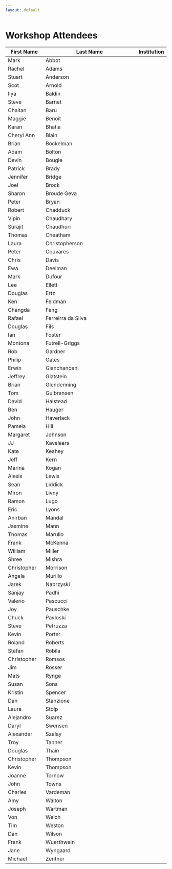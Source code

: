 ```yaml
---
layout: default
---
```


<style>
td:nth-of-type(1) {
    width:9em;
}
td:nth-of-type(2) {
    width:50em;
}
</style>

# Workshop Attendees

First Name | Last Name | Institution
----------|------------|------------
Mark | Abbot
Rachel | Adams
Stuart | Anderson
Scot | Arnold
Ilya | Baldin
Steve | Barnet
Chaitan | Baru
Maggie | Benoit
Karan  | Bhatia
Cheryl Ann | Blain
Brian | Bockelman
Adam | Bolton
Devin | Bougie
Patrick | Brady
Jennifer | Bridge
Joel | Brock
Sharon | Broude Geva
Peter | Bryan
Robert | Chadduck
Vipin | Chaudhary
Surajit | Chaudhuri
Thomas | Cheatham
Laura | Christopherson
Peter | Couvares
Chris | Davis
Ewa | Deelman
Mark | Dufour
Lee | Ellett
Douglas | Ertz
Ken | Feldman
Changda | Feng
Rafael | Ferreirra da Silva 
Douglas | Fils
Ian | Foster
Montona | Futrell-Griggs
Rob | Gardner
Philip | Gates
Erwin | Gianchandani
Jeffrey | Glatstein
Brian | Glendenning
Tom | Gulbransen
David | Halstead
Ben | Hauger
John | Haverlack
Pamela | Hill
Margaret | Johnson
JJ | Kavelaars
Kate | Keahey
Jeff | Kern
Marina | Kogan
Alexis | Lewis
Sean | Liddick
Miron | Livny
Ramon | Lugo
Eric | Lyons
Anirban | Mandal
Jasmine | Mann
Thomas | Marullo
Frank | McKenna
William | Miller
Shree | Mishra
Christopher | Morrison
Angela | Murillo
Jarek | Nabrzyski
Sanjay | Padhi
Valerio | Pascucci
Joy | Pauschke
Chuck | Pavloski
Steve | Petruzza
Kevin | Porter
Roland | Roberts
Stefan | Robila
Christopher | Romsos
Jim | Rosser
Mats | Rynge
Susan | Sons
Kristin | Spencer
Dan | Stanzione
Laura | Stolp
Alejandro | Suarez
Daryl | Swensen
Alexander | Szalay
Troy | Tanner
Douglas | Thain
Christopher | Thompson
Kevin | Thompson
Joanne | Tornow
John | Towns
Charles | Vardeman
Amy | Walton
Joseph | Wartman
Von | Welch
Tim | Weston
Dan | Wilson
Frank | Wuerthwein
Jane | Wyngaard
Michael | Zentner
